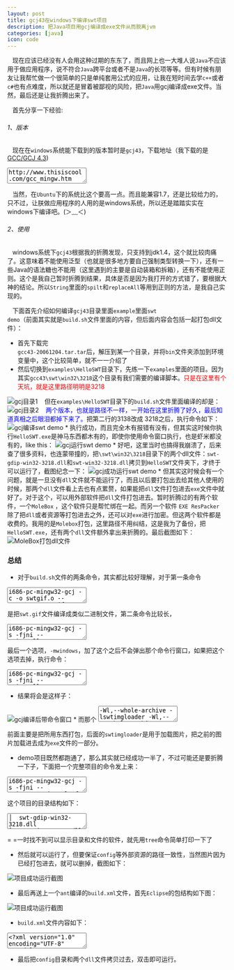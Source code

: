 ```yaml
---
layout: post
title: gcj43在windows下编译swt项目
description: 把Java项目用gcj编译成exe文件从而脱离jvm
categories: [java]
icon: code
---
```

&nbsp;&nbsp;  现在应该已经没有人会用这种过期的东东了，而且网上也一大堆人说<code>Java</code>不应该用于做应用程序，说不符合<code>Java</code>跨平台或者不是<code>Java</code>的长项等等。但有时候有朋友让我帮忙做一个很简单的只是单纯套用公式的应用，让我在短时间去学<code>c++</code>或者<code>c#</code>也有点难度，所以就还是冒着被鄙视的风险，把<code>Java</code>用gcj编译成exe文件。当然，最后还是让我折腾出来了。
   
&nbsp;&nbsp;  首先分享一下经验:           

###### 1、版本 ######                
&nbsp;&nbsp;  现在在<code>windows</code>系统能下载到的版本暂时是<code>gcj43</code>，下载地址（我下载的是[GCC/GCJ 4.3](http://www.thisiscool.com/gcc_mingw.htm#gcj43))   

<textarea name="code" class="html" >
http://www.thisiscool.com/gcc_mingw.htm
</textarea>
&nbsp;&nbsp; 当然，在<code>Ubuntu</code>下的系统比这个要高一点。而且能兼容1.7，还是比较给力的，只不过，让朕做应用程序的人用的是windows系统，所以还是踏踏实实在windows下编译吧。(＞﹏＜) 

###### 2、使用 ######
&nbsp;&nbsp;  windows系统下<code>gcj43</code>根据我的折腾发现，<font class="red">只支持到jdk1.4</font>，这个就比较肉痛了。<font class="red">这意味着不能使用泛型（也就是很多地方要自己强制类型转换一下），还有一些Java的语法糖也不能用（这里遇到的主要是自动装箱和拆箱），还有不能使用正则</font>。这个是我自己暂时折腾到结果，具体是否是因为我打开的方式错了，要根据大神的结论。所以<code>String</code>里面的<code>spilt</code>和<code>replaceAll</code>等用到正则的方法，是我自己实现的。

&nbsp;&nbsp; 下面首先介绍如何编译<code>gcj43</code>目录里面<code>example</code>里面<code>swt demo</code>（前面其实就是<code>build.sh</code>文件里面的内容，但后面内容会包括一起打包dll文件）：           

*   首先下载完<code> gcc43-20061204.tar.tar</code>后，解压到某一个目录，并将<code>bin</code>文件夹添加到环境变量中，这个比较简单，就不一一介绍了   
*   然后切换到<code>examples\HelloSWT</code>目录下，先练一下<code>examples</code>里面的项目。因为其实<code>gcc43\swt\win32\3218</code>这个目录有我们需要的编译脚本。<font color="red-strong">只是在这里有个天坑，就是这里路径明明是3218</font>
<img src="/images/20141207/gcj-win01.png" alt="gcj目录1"/>
&nbsp;&nbsp; 但在<code>examples\HelloSWT</code>目录下的<code>build.sh</code>文件里面编译的却是：
<img src="/images/20141207/gcj-win02.png" alt="gcj目录2"/>
&nbsp;&nbsp; <font color="blue">两个版本，也就是路径不一样，一开始在这里折腾了好久，最后知道真相之后眼泪都掉下来了。</font>把第二行的3138改成 3218之后，执行命令如下：
<img src="/images/20141207/gcj-win03.png" alt="gcj编译swt demo"/>
* 执行成功，而且完全木有报错有没有，但其实这时候你执行<code>HelloSWT.exe</code>是神马东西都木有的，即使你使用命令窗口执行，也是虾米都没有的，like this：
<img src="/images/20141207/gcj-win04.png" alt="gcj运行swt demo"/>
* 好吧，这里当时也搞得我崩溃了，后来查了很多资料，也连蒙带撞的，把<code>\swt\win32\3218</code>目录下的两个dll文件：<code>swt-gdip-win32-3218.dll</code>和<code>swt-win32-3218.dll</code>拷贝到<code>HelloSWT</code>文件夹下，才终于可以运行了，截图纪念一下：
<img src="/images/20141207/gcj-win05.png" alt="gcj成功运行swt demo"/>
* 但<font class="red">其实这时候会有一个问题</font>，就是一旦没有<code>dll</code>文件就不能运行了，而且以后要打包出去给其他人使用的时候，那两个<code>dll</code>文件看上去也有点累赘，如果能把<code>dll</code>文件打包进去<code>exe</code>文件中就好了。对于这个，可以用外部软件把<code>dll</code>文件打包进去。暂时折腾过的有两个软件，一个<code>MoleBox</code> ，这个软件只是帮忙绑在一起。而另一个软件 <code>EXE ResPacker</code>  除了把<code>dll</code>或者资源等打包进去之外，还可以对<code>exe</code>进行加密。但这两个软件都是收费的。我用的是<code>Molebox</code>打包，这里路径不用纠结，这是我为了备份，把<code>HelloSWT.exe</code>，还有两个<code>dll</code>文件额外拿出来折腾的。最后截图如下：
<img src="/images/20141207/gcj-win06.png" alt="MoleBox打包dll文件"/>

### 总结 ###
* 对于<code>build.sh</code>文件的两条命令，其实都比较好理解，对于第一条命令   

<textarea name="code" class="html" >
i686-pc-mingw32-gcj -c -o swtgif.o --resource=swt.gif swt.gif
</textarea>
  是把<code>swt.gif</code>文件编译成类似二进制文件，第二条命令比较长，                         

<textarea name="code" class="html" >
i686-pc-mingw32-gcj -s -fjni --main=HelloSWT -s --classpath ../../swt/win32/3218/swt.jar 
-o HelloSWT.exe HelloSWT.java swtgif.o -L../../swt/win32/3218 -Wl,--whole-archive -lswtimgloader 
-Wl,--no-whole-archive -lswt -mwindows
</textarea>


  最后一个选项，<code>-mwindows</code>，加了这个之后不会弹出那个命令行窗口，如果把这个选项去掉，执行命令：

<textarea name="code" class="html" >
i686-pc-mingw32-gcj -s -fjni --main=HelloSWT -s --classpath ../../swt/win32/3218/swt.jar 
-o HelloSWT.exe HelloSWT.java swtgif.o -L../../swt/win32/3218 -Wl,--whole-archive -lswtimgloader 
-Wl,--no-whole-archive -lswt
</textarea>


* 结果将会是这样子：
<img src="/images/20141207/gcj-win07.png" alt="gcj编译后带命令窗口"/>
* 而那个

<textarea name="code" class="html" >
-Wl,--whole-archive -lswtimgloader -Wl,--no-whole-archive -lswt
</textarea>

  前面主要是把所用东西打包，后面的<code>swtimgloader</code>是用于加载图片，把之前的图片加载进去成为<code>exe</code>文件的一部分。

* demo项目既然都跑通了，那么其实就已经成功一半了，不过可能还是要折腾一下子，下面把一个完整项目的命令发上来：    

<textarea name="code" class="html" >
i686-pc-mingw32-gcj -s -fjni --main=com.wait.calsoft.StartSoft -s --classpath lib/win32/swt.jar -o abc.exe
src/com/wait/calsoft/*.java src/com/wait/calsoft/cal/*.java src/com/wait/calsoft/UI/*.java
src/com/wait/calsoft/util/*.java src/logo.o -lswt -Llib/win32/ -Wl,--whole-archive -lswtimgloader -Wl,--no-whole-archive
-lswt -mwindows
</textarea>

  这个项目的目录结构如下：

<textarea name="code" class="html" >
│  swt-gdip-win32-3218.dll
│  swt-win32-3218.dll
│  
├─config  //这个目录是我的项目的配置文件目录
│      config.txt
│      lang.txt
│      testData.txt
│      
├─lib
│  └─win32 //这个目录其实是用gcc43/swt目录里面拷贝过来的
│          libswt.a
│          libswtimgloader.a
│          swt-gdip-win32-3218.dll
│          swt-win32-3218.dll
│          swt.jar
│          swt.o
│          
└─src
    │  logo.png
    │  logo.o // 由上面的png编译而成，读取代码：MainUI.class.getResourceAsStream("/logo.png"));
    │  
    └─com
        └─wait
            └─calsoft
                │  StartSoft.java
                │  
                ├─cal
                │      Calculator.java
                │      FormulaParser.java
                │      Operator.java
                │      
                ├─UI
                │      MainUI.java
                │      
                └─util
                        ExpressionNames.java
                        LangExpressionUtil.java
                        LangUtils.java
                        MixUtils.java
                        UINames.java
</textarea>

   = =一时找不到可以显示目录和文件的软件，就先用<code>tree</code>命令简单打印一下了

* 然后就可以运行了，但要保证<code>config</code>等外部资源的路径一致性，当然图片因为已经打包进去，就可以删掉，截图如下：
<img src="/images/20141207/gcj-win08.png" alt="项目成功运行截图"/>

* 最后再送上一个<code>ant</code>编译的<code>build.xml</code>文件，首先<code>Eclipse</code>的包结构如下图：
<img src="/images/20141207/gcj-win09.png" alt="项目成功运行截图"/>

* <code>build.xml</code>文件内容如下：     

<textarea name="code" class="xml" >
<?xml version="1.0" encoding="UTF-8" standalone="no"?>
<project basedir="." default="calTest" name="cal-test">
	<property name="gcj" value="gcj" />
	<property name="dist" value="dist" />
	<property name="outputfile" value="outputfile.exe" />

	<target name="calTest">
		<antcall target="cleanCalTest">
		</antcall>
		<antcall target="buildCalTest">
		</antcall>
		<antcall target="runCalTest">
		</antcall>
	</target>

	<!-- 编译项目 -->
	<target name="buildCalTest" description="buildCalTest">
		<mkdir dir="${dist}" />
		<exec executable="${gcj}" dir="${basedir}/${dist}">
			<arg value="--main=com.wait.calsoft.StartSoft" />
			<arg value="-o" />
			<arg value="${outputfile}" />
			<arg value="../src/com/wait/calsoft/*.java" />
			<arg value="../src/com/wait/calsoft/cal/*.java" />
			<arg value="../src/com/wait/calsoft/UI/*.java" />
			<arg value="../src/com/wait/calsoft/util/*.java" />
			<arg value="../logo.o" />
			<arg value="-lswt" />
			<arg value="-L../lib/win32" />
			<arg value="--classpath=../lib/win32/swt.jar" />
			<arg value="-mwindows" />
		</exec>
	</target>

	<!-- 运行项目  -->
	<target name="runCalTest" if="${basedir}/${dist}/${outputfile}" description="runCalTest">
		<exec executable="${basedir}/${dist}/${outputfile}">
		</exec>
	</target>

	<!-- 清除项目 -->
	<target name="cleanCalTest" description="cleanCalTest">
		<delete file="${dist}/${outputfile}" />
	</target>
</project>
</textarea>

* 最后把<code>config</code>目录和两个<code>dll</code>文件拷贝过去，双击即可运行。

